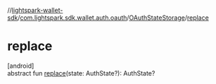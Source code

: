 //[lightspark-wallet-sdk](../../../index.md)/[com.lightspark.sdk.wallet.auth.oauth](../index.md)/[OAuthStateStorage](index.md)/[replace](replace.md)

# replace

[android]\
abstract fun [replace](replace.md)(state: AuthState?): AuthState?
